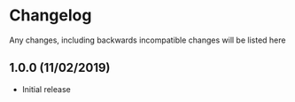 # Changelog

Any changes, including backwards incompatible changes will be listed here

## 1.0.0 (11/02/2019)

- Initial release

